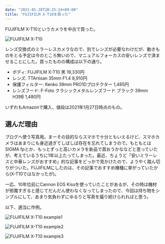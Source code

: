 ```yaml
---
date: "2021-01-28T20:25:24+09:00"
title: "FUJIFILM X-T10を買った"
---
```


FUJIFILM X-T10というカメラを中古で買った。

![FUJIFILM X-T10](/images/FUJI_X-T10.jpg)

レンズ交換式のミラーレスカメラなので、別でレンズが必要なわけだが、動きものをとる予定は今のところ無いので、マニュアルフォーカスの安いレンズで済ませることにした。買ったものの構成は以下の通り。

- ボディ: FUJIFILM X-T10 黒 19,330円
- レンズ: TTArtisan 35mm F1.4 8,910円
- 保護フィルター: Kenko 39mm PRO1Dプロテクター 1,485円
- レンズフード: F-Foto クラシックメタルレンズフード ブラック 39mm H39B 1,480円

いずれもAmazonで購入、値段は2021年1月27日時点のもの。

## 選んだ理由

ブログへ使う写真用。まーその目的ならスマホで十分ともいえるけど、スマホカメラはあまりにも身近過ぎてしばしば存在を忘れてしまうので。もともとはSIGMA fpとか、もっとずっと高いカメラを新品で買おうかななどと思っていたが、考えているうちに1年以上たってしまった。最近、ちょうど「安いミラーレスと中華レンズがおすすめ」的な記事をどっかで見かけたので、ようやく踏ん切りがついた。FUJIFILMにしたのは、その記事でおすすめ機種に挙がっていたから(X-T10ではなかったが)。

一応、10年位前にCannon EOS Kissを使っていたことがあるが、その時は機材が邪魔すぎると感じてだんだん使わなくなってしまったので、今回は持ち物をシンプルにして、あまり気負わずにゆるりと写真を撮り続けられればと思う。

以下、適当に作例。

![FUJIFILM X-T10 example1](/images/FUJI_X-T10_1.jpg)

![FUJIFILM X-T10 example2](/images/FUJI_X-T10_2.jpg)

![FUJIFILM X-T10 example3](/images/FUJI_X-T10_3.jpg)